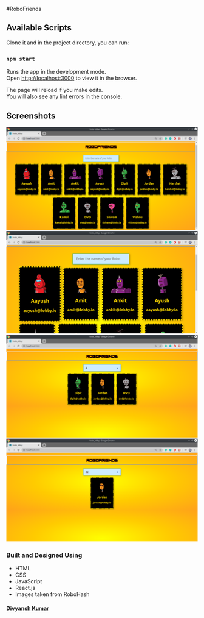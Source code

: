 #RoboFriends

## Available Scripts
Clone it and in the project directory, you can run:

### `npm start`

Runs the app in the development mode.<br />
Open [http://localhost:3000](http://localhost:3000) to view it in the browser.

The page will reload if you make edits.<br />
You will also see any lint errors in the console.

## Screenshots
![Robo](https://raw.githubusercontent.com/jordandivyansh/robo-friends/master/screenshots/Screenshot_20200523_031235.png)
![Robo](https://raw.githubusercontent.com/jordandivyansh/robo-friends/master/screenshots/Screenshot_20200523_031255.png)
![Robo](https://raw.githubusercontent.com/jordandivyansh/robo-friends/master/screenshots/Screenshot_20200523_031308.png)
![Robo](https://raw.githubusercontent.com/jordandivyansh/robo-friends/master/screenshots/Screenshot_20200523_031313.png)

### Built and Designed Using
- HTML
- CSS
- JavaScript
- React.js
- Images taken from RoboHash

#### [Divyansh Kumar](https://jordandivyansh.github.io)
